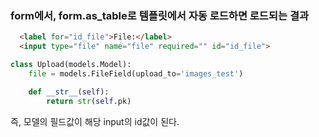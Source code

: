 
### form에서, form.as_table로 템플릿에서 자동 로드하면 로드되는 결과

```html
  <label for="id_file">File:</label>
  <input type="file" name="file" required="" id="id_file">
```


```python  
class Upload(models.Model):
    file = models.FileField(upload_to='images_test')

    def __str__(self):
        return str(self.pk)
```


즉, 모델의 필드값이 해당 input의 id값이 된다.


